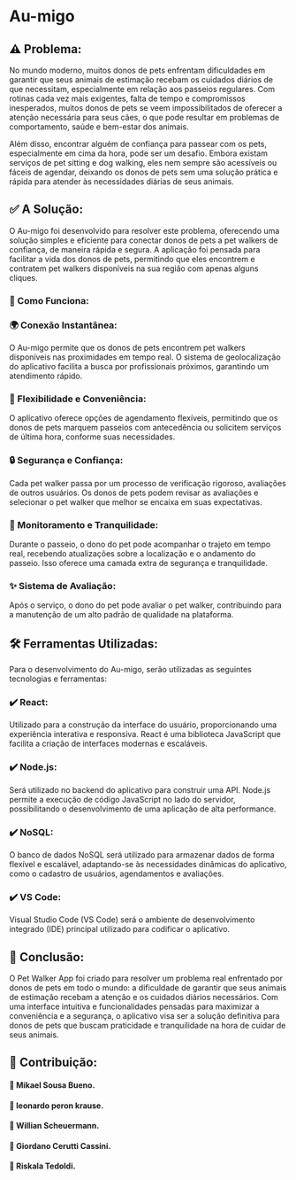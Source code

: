 # Au-migo

## :warning: Problema:

No mundo moderno, muitos donos de pets enfrentam dificuldades em garantir que seus animais de estimação recebam os cuidados diários de que necessitam, especialmente em relação aos passeios regulares. Com rotinas cada vez mais exigentes, falta de tempo e compromissos inesperados, muitos donos de pets se veem impossibilitados de oferecer a atenção necessária para seus cães, o que pode resultar em problemas de comportamento, saúde e bem-estar dos animais.

Além disso, encontrar alguém de confiança para passear com os pets, especialmente em cima da hora, pode ser um desafio. Embora existam serviços de pet sitting e dog walking, eles nem sempre são acessíveis ou fáceis de agendar, deixando os donos de pets sem uma solução prática e rápida para atender às necessidades diárias de seus animais.

## :white_check_mark: A Solução:

O Au-migo foi desenvolvido para resolver este problema, oferecendo uma solução simples e eficiente para conectar donos de pets a pet walkers de confiança, de maneira rápida e segura. A aplicação foi pensada para facilitar a vida dos donos de pets, permitindo que eles encontrem e contratem pet walkers disponíveis na sua região com apenas alguns cliques.

### :rocket: Como Funciona:

### :earth_africa: Conexão Instantânea:
O Au-migo permite que os donos de pets encontrem pet walkers disponíveis nas proximidades em tempo real. O sistema de geolocalização do aplicativo facilita a busca por profissionais próximos, garantindo um atendimento rápido.

### :calendar: Flexibilidade e Conveniência:
O aplicativo oferece opções de agendamento flexíveis, permitindo que os donos de pets marquem passeios com antecedência ou solicitem serviços de última hora, conforme suas necessidades.

### :lock: Segurança e Confiança:
Cada pet walker passa por um processo de verificação rigoroso, avaliações de outros usuários. Os donos de pets podem revisar as avaliações e selecionar o pet walker que melhor se encaixa em suas expectativas.

### :dog: Monitoramento e Tranquilidade:
Durante o passeio, o dono do pet pode acompanhar o trajeto em tempo real, recebendo atualizações sobre a localização e o andamento do passeio. Isso oferece uma camada extra de segurança e tranquilidade.

### :sparkles: Sistema de Avaliação:
Após o serviço, o dono do pet pode avaliar o pet walker, contribuindo para a manutenção de um alto padrão de qualidade na plataforma.

## :hammer_and_wrench: Ferramentas Utilizadas:

Para o desenvolvimento do Au-migo, serão utilizadas as seguintes tecnologias e ferramentas:

### :heavy_check_mark: React:
Utilizado para a construção da interface do usuário, proporcionando uma experiência interativa e responsiva. React é uma biblioteca JavaScript que facilita a criação de interfaces modernas e escaláveis.

### :heavy_check_mark: Node.js:
Será utilizado no backend do aplicativo para construir uma API. Node.js permite a execução de código JavaScript no lado do servidor, possibilitando o desenvolvimento de uma aplicação de alta performance.

### :heavy_check_mark: NoSQL:
O banco de dados NoSQL será utilizado para armazenar dados de forma flexível e escalável, adaptando-se às necessidades dinâmicas do aplicativo, como o cadastro de usuários, agendamentos e avaliações.

### :heavy_check_mark: VS Code:
Visual Studio Code (VS Code) será o ambiente de desenvolvimento integrado (IDE) principal utilizado para codificar o aplicativo.

## :dart: Conclusão:

O Pet Walker App foi criado para resolver um problema real enfrentado por donos de pets em todo o mundo: a dificuldade de garantir que seus animais de estimação recebam a atenção e os cuidados diários necessários. Com uma interface intuitiva e funcionalidades pensadas para maximizar a conveniência e a segurança, o aplicativo visa ser a solução definitiva para donos de pets que buscam praticidade e tranquilidade na hora de cuidar de seus animais.

## :handshake: Contribuição:

#### :busts_in_silhouette: Mikael Sousa Bueno.

#### :busts_in_silhouette: leonardo peron krause.

#### :busts_in_silhouette: Willian Scheuermann.

#### :busts_in_silhouette: Giordano Cerutti Cassini.

#### :busts_in_silhouette: Riskala Tedoldi.

